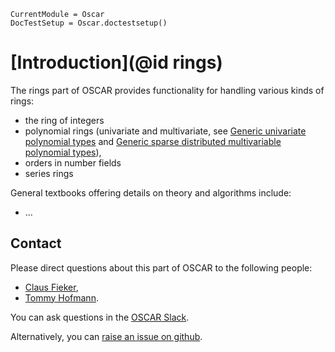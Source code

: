 ```@meta
CurrentModule = Oscar
DocTestSetup = Oscar.doctestsetup()
```

# [Introduction](@id rings)

The rings part of OSCAR provides functionality for handling
various kinds of rings: 
- the ring of integers
- polynomial rings (univariate and multivariate, see [Generic univariate polynomial types](@ref) and [Generic sparse distributed multivariable polynomial types](@ref)),
- orders in number fields
- series rings

General textbooks offering details on theory and algorithms include:
- ...


## Contact

Please direct questions about this part of OSCAR to the following people:
* [Claus Fieker](https://math.rptu.de/en/wgs/agag/people/head/fieker),
* [Tommy Hofmann](https://www.thofma.com/).

You can ask questions in the [OSCAR Slack](https://www.oscar-system.org/community/#slack).

Alternatively, you can [raise an issue on github](https://www.oscar-system.org/community/#how-to-report-issues).
